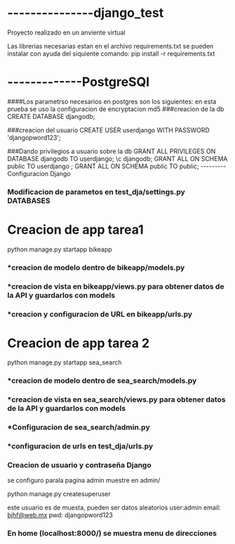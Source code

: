 # ---------------django_test
Proyecto realizado en un anviente virtual

Las librerias necesarias estan en el archivo requirements.txt se pueden instalar con ayuda del siquiente comando:
pip install -r requirements.txt 

# -------------PostgreSQl
####Los parametrso necesarios en postgres son los siguientes:
en esta prueba se uso la configuracion de encryptacion md5
###creacion de la db
CREATE DATABASE djangodb;

###creacion del usuario
CREATE USER userdjango WITH PASSWORD 'djangopword123';

###Dando privilegios a usuario sobre la db
GRANT ALL PRIVILEGES ON DATABASE djangodb TO userdjango;
\c djangodb;
GRANT ALL ON SCHEMA public TO userdjango ;
GRANT ALL ON SCHEMA public TO public;
--------- Configuracion Django

### Modificacion de parametos en test_dja/settings.py DATABASES

# Creacion de app  tarea1 
python manage.py startapp bikeapp

### *creacion de modelo dentro de bikeapp/models.py

### *creacion de vista en bikeapp/views.py para obtener datos de la API y guardarlos con models

### *creacion y configuracion de URL en bikeapp/urls.py


# Creacion de app  tarea 2 
python manage.py startapp sea_search

### *creacion de modelo dentro de sea_search/models.py

### *creacion de vista en sea_search/views.py para obtener datos de la API y guardarlos con models

### *Configuracion de sea_search/admin.py

### *configuracion de urls en test_dja/urls.py

### Creacion de  usuario y contraseña Django
se configuro parala pagina admin muestre en admin/

python manage.py createsuperuser

este usuario es de muesta, pueden ser datos aleatorios
    user:admin email: bjhf@web.mx pwd: djangopword123

### En home (localhost:8000/) se muestra menu de direcciones